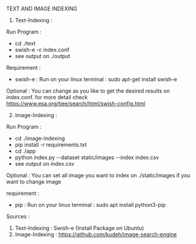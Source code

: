 TEXT AND IMAGE INDEXING

1. Text-Indexing :

Run Program :
- cd ./text
- swish-e -c index.conf
- see output on ./output

Requirement :
- swish-e :
  Run on your linux terminal : sudo apt-get install swish-e

Optional :
  You can change as you like to get the desired results on index.conf. for more detail check https://www.esa.org/tiee/search/html/swish-config.html

2. Image-Indexing :

Run Program :
- cd ./image-indexing
- pip install -r requirements.txt
- cd ./app
- python index.py --dataset static/images --index index.csv
- see output on index.csv

Optional :
  You can set all image you want to index on ./static/images if you want to change image

requirement :
- pip :
  Run on your linux terminal : sudo apt install python3-pip
  
Sources :

1. Text-Indexing : Swish-e (Install Package on Ubuntu)
1. Image-Indexing : https://github.com/kudeh/image-search-engine
